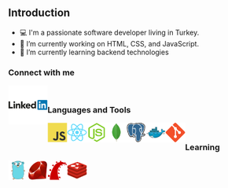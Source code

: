 ## Introduction
- 💻 I'm a passionate software developer living in Turkey.
- 🔭 I’m currently working on HTML, CSS, and JavaScript.
- 🌱 I’m currently learning backend technologies

### Connect with me
[<img align="left" alt="LinkedIn" width="80" src="https://raw.githubusercontent.com/devicons/devicon/master/icons/linkedin/linkedin-original-wordmark.svg" />]( http://www.linkedin.com/in/osman-okuyan)

<br/>

### Languages and Tools
<img src="https://github.com/devicons/devicon/blob/master/icons/javascript/javascript-original.svg" alt="javascript" align="left" width="40" height="40" />
<img src="https://github.com/devicons/devicon/blob/master/icons/react/react-original.svg" alt="react" align="left" width="40" height="40" />
<img src="https://github.com/devicons/devicon/blob/master/icons/nodejs/nodejs-original.svg" alt="nodejs" align="left" width="40" height="40" /> 
<img src="https://github.com/devicons/devicon/blob/master/icons/mongodb/mongodb-original.svg" align="left" alt="mongodb" 
width="40" height="40" />
<img src="https://github.com/devicons/devicon/blob/master/icons/postgresql/postgresql-original.svg" alt="postgresql" 
width="40" height="40" align="left" />
<img src="https://github.com/devicons/devicon/blob/master/icons/docker/docker-original.svg" alt="docker" align="left" width="40" height="40" />
<img src="https://github.com/devicons/devicon/blob/master/icons/git/git-original.svg" align="left" alt="git" 
width="40" height="40" />

<br/>

### Learning
<img src="https://github.com/devicons/devicon/blob/master/icons/go/go-original.svg" align="left" alt="go" width="40" height="40" />
<img src="https://github.com/devicons/devicon/blob/master/icons/ruby/ruby-original.svg" alt="ruby" align="left" width="40" height="40" />
<img src="https://github.com/devicons/devicon/blob/master/icons/rails/rails-plain.svg" alt="rails" align="left" width="40" height="40" />
<img src="https://github.com/devicons/devicon/blob/master/icons/redis/redis-original.svg" alt="redis" align="left" width="40" height="40" />
